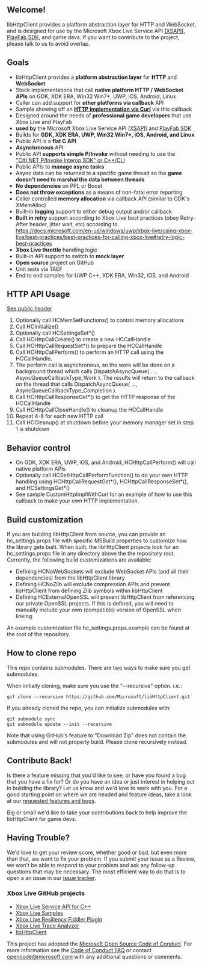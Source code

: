 ## Welcome!

libHttpClient provides a platform abstraction layer for HTTP and WebSocket, and is designed for use by the Microsoft Xbox Live Service API [(XSAPI)](https://github.com/Microsoft/xbox-live-api), [PlayFab SDK](https://github.com/PlayFab/PlayFabCSdk), and game devs.  If you want to contribute to the project, please talk to us to avoid overlap.

## Goals

- libHttpClient provides a **platform abstraction layer** for **HTTP** and **WebSocket**
- Stock implementations that call **native platform HTTP / WebSocket APIs** on GDK, XDK ERA, Win32 Win7+, UWP, iOS, Android, Linux 
- Caller can add support for **other platforms via callback** API
- Sample showing off an [**HTTP implementation via Curl**](https://github.com/curl/curl) via this callback
- Designed around the needs of **professional game developers** that use Xbox Live and PlayFab
- **used by** the Microsoft Xbox Live Service API [(XSAPI)](https://github.com/Microsoft/xbox-live-api) and [PlayFab SDK](https://github.com/PlayFab/PlayFabCSdk)
- Builds for **GDK, XDK ERA, UWP, Win32 Win7+, iOS, Android, and Linux**
- Public API is a **flat C API**
- **Asynchronous** API
- Public API **supports simple P/Invoke** without needing to use the ["C#/.NET P/Invoke Interop SDK" or C++/CLI](https://en.wikipedia.org/wiki/Platform_Invocation_Services#C.23.2F.NET_P.2FInvoke_Interop_SDK)
- Public APIs to **manage async tasks** 
- Async data can be returned to a specific game thread so the **game doesn't need to marshal the data between threads**
- **No dependencies** on PPL or Boost
- **Does not throw exceptions** as a means of non-fatal error reporting
- Caller controlled **memory allocation** via callback API (similar to GDK's XMemAlloc)
- Built-in **logging** support to either debug output and/or callback
- **Built in retry** support according to Xbox Live best practices (obey Retry-After header, jitter wait, etc) according to https://docs.microsoft.com/en-us/windows/uwp/xbox-live/using-xbox-live/best-practices/best-practices-for-calling-xbox-live#retry-logic-best-practices
- **Xbox Live throttle** handling logic
- Built-in API support to switch to **mock layer**
- **Open source** project on GitHub
- Unit tests via TAEF
- End to end samples for UWP C++, XDK ERA, Win32, iOS, and Android

## HTTP API Usage

[See public header](../../tree/master/Include/httpClient/httpClient.h)

1. Optionally call HCMemSetFunctions() to control memory allocations
1. Call HCInitialize()
1. Optionally call HCSettingsSet*()
1. Call HCHttpCallCreate() to create a new HCCallHandle
1. Call HCHttpCallRequestSet*() to prepare the HCCallHandle
1. Call HCHttpCallPerform() to perform an HTTP call using the HCCallHandle.  
1. The perform call is asynchronous, so the work will be done on a background thread which calls DispatchAsyncQueue( ..., AsyncQueueCallbackType_Work ).  The results will return to the callback on the thread that calls DispatchAsyncQueue( ..., AsyncQueueCallbackType_Completion ).
1. Call HCHttpCallResponseGet*() to get the HTTP response of the HCCallHandle
1. Call HCHttpCallCloseHandle() to cleanup the HCCallHandle
1. Repeat 4-8 for each new HTTP call
1. Call HCCleanup() at shutdown before your memory manager set in step 1 is shutdown

## Behavior control

* On GDK, XDK ERA, UWP, iOS, and Android, HCHttpCallPerform() will call native platform APIs
* Optionally call HCSetHttpCallPerformFunction() to do your own HTTP handling using HCHttpCallRequestGet*(), HCHttpCallResponseSet*(), and HCSettingsGet*()
* See sample CustomHttpImplWithCurl for an example of how to use this callback to make your own HTTP implementation.

## Build customization

If you are building libHttpClient from source, you can provide an hc_settings.props file with specific MSBuild properties to customize how the library gets built. When built, the libHttpClient projects look for an hc_settings.props file in any directory above the the repository root. Currently, the following build customizations are available:
* Defining HCNoWebSockets will exclude WebSocket APIs (and all their dependencies) from the libHttpClient library
* Defining HCNoZlib will exclude compression APIs and prevent libHttpClient from defining Zlib symbols within libHttpClient
* Defining HCExternalOpenSSL will prevent libHttpClient from referencing our private OpenSSL projects. If this is defined, you will need to manually include your own (compatible) version of OpenSSL when linking.

An example customization file hc_settings.props.example can be found at the root of the repository.

## How to clone repo

This repo contains submodules.  There are two ways to make sure you get submodules.

When initially cloning, make sure you use the "--recursive" option. i.e.:

    git clone --recursive https://github.com/Microsoft/libHttpClient.git

If you already cloned the repo, you can initialize submodules with:

    git submodule sync
    git submodule update --init --recursive

Note that using GitHub's feature to "Download Zip" does not contain the submodules and will not properly build.  Please clone recursively instead.

## Contribute Back!

Is there a feature missing that you'd like to see, or have you found a bug that you have a fix for? Or do you have an idea or just interest in helping out in building the library? Let us know and we'd love to work with you. For a good starting point on where we are headed and feature ideas, take a look at our [requested features and bugs](../../issues).  

Big or small we'd like to take your contributions back to help improve the libHttpClient for game devs.

## Having Trouble?

We'd love to get your review score, whether good or bad, but even more than that, we want to fix your problem. If you submit your issue as a Review, we won't be able to respond to your problem and ask any follow-up questions that may be necessary. The most efficient way to do that is to open a an issue in our [issue tracker](../../issues).  

### Xbox Live GitHub projects
*   [Xbox Live Service API for C++](https://github.com/Microsoft/xbox-live-api)
*   [Xbox Live Samples](https://github.com/Microsoft/xbox-live-samples)
*   [Xbox Live Resiliency Fiddler Plugin](https://github.com/Microsoft/xbox-live-resiliency-fiddler-plugin)
*   [Xbox Live Trace Analyzer](https://github.com/Microsoft/xbox-live-trace-analyzer)
*   [libHttpClient](https://github.com/Microsoft/libHttpClient)

This project has adopted the [Microsoft Open Source Code of Conduct](https://opensource.microsoft.com/codeofconduct/). For more information see the [Code of Conduct FAQ](https://opensource.microsoft.com/codeofconduct/faq/) or contact [opencode@microsoft.com](mailto:opencode@microsoft.com) with any additional questions or comments.

